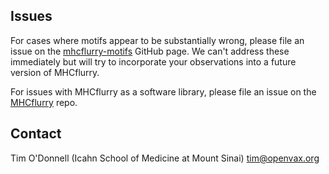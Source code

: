 ## Issues
For cases where motifs appear to be substantially wrong, please file an issue on the
[mhcflurry-motifs](https://github.com/openvax/mhcflurry-motifs) GitHub
page. We can't address these immediately but will try to incorporate your
observations into a future version of MHCflurry.

For issues with MHCflurry as a software library, please file an issue on the
[MHCflurry](https://github.com/openvax/mhcflurry) repo.


## Contact
Tim O'Donnell (Icahn School of Medicine at Mount Sinai) <tim@openvax.org>

